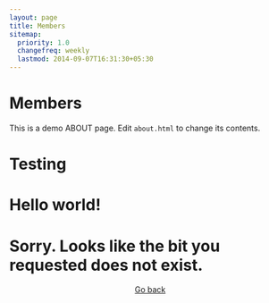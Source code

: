 ```yaml
---
layout: page
title: Members
sitemap:
  priority: 1.0
  changefreq: weekly
  lastmod: 2014-09-07T16:31:30+05:30
---
```


# Members

This is a demo ABOUT page. Edit `about.html` to change its contents.

# Testing

# Hello world!

<div id="home" class="grid post">
<div class="unit whole">
	<h1>Sorry. Looks like the bit you requested does not exist.</h1>
	<p style="text-align:center"><a href="/members/jimin">Go back</a></p>
</div>
</div>
